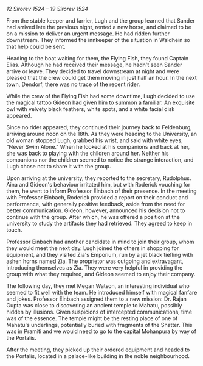 _12 Sirorev 1524 – 19 Sirorev 1524_

From the stable keeper and farrier, Lugh and the group learned that Sander had arrived late the previous night, rented a new horse, and claimed to be on a mission to deliver an urgent message. He had ridden further downstream. They informed the innkeeper of the situation in Waldhein so that help could be sent.

Heading to the boat waiting for them, the Flying Fish, they found Captain Elias. Although he had received their message, he hadn't seen Sander arrive or leave. They decided to travel downstream at night and were pleased that the crew could get them moving in just half an hour. In the next town, Dendorf, there was no trace of the recent rider.

While the crew of the Flying Fish had some downtime, Lugh decided to use the magical tattoo Gideon had given him to summon a familiar. An exquisite owl with velvety black feathers, white spots, and a white facial disk appeared.

Since no rider appeared, they continued their journey back to Feldenburg, arriving around noon on the 18th. As they were heading to the University, an old woman stopped Lugh, grabbed his wrist, and said with white eyes, "Never Swim Alone." When he looked at his companions and back at her, she was back to playing with the children around her. Neither his companions nor the children seemed to notice the strange interaction, and Lugh chose not to share it with the group.

Upon arriving at the university, they reported to the secretary, Rudolphus. Aina and Gideon's behaviour irritated him, but with Roderick vouching for them, he went to inform Professor Einbach of their presence. In the meeting with Professor Einbach, Roderick provided a report on their conduct and performance, with generally positive feedback, aside from the need for better communication. Gideon, however, announced his decision not to continue with the group. After which, he was offered a position at the university to study the artifacts they had retrieved. They agreed to keep in touch.

Professor Einbach had another candidate in mind to join their group, whom they would meet the next day. Lugh joined the others in shopping for equipment, and they visited Zia's Emporium, run by a jet black tiefling with ashen horns named Zia. The proprietor was outgoing and extravagant, introducing themselves as Zia. They were very helpful in providing the group with what they required, and Gideon seemed to enjoy their company.

The following day, they met Megan Watson, an interesting individual who seemed to fit well with the team. He introduced himself with magical fanfare and jokes. Professor Einbach assigned them to a new mission: Dr. Rajan Gupta was close to discovering an ancient temple to Mahatu, possibly hidden by illusions. Given suspicions of intercepted communications, time was of the essence. The temple might be the resting place of one of Mahatu's underlings, potentially buried with fragments of the Shatter. This was in Pramiti and we would need to go to the capital Mohanpura by way of the Portalis.

After the meeting, they picked up their ordered equipment and headed to the Portalis, located in a palace-like building in the noble neighbourhood.